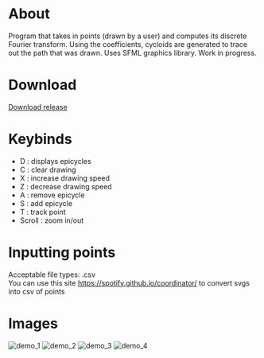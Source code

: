 # About
Program that takes in points (drawn by a user) and computes its discrete Fourier transform. Using the coefficients, cycloids are generated to trace out the path that was drawn. Uses SFML graphics library. Work in progress.

# Download
[Download release](https://github.com/SeaUrc/DFT-Visualizer/releases)

# Keybinds
- D : displays epicycles
- C : clear drawing
- X : increase drawing speed
- Z : decrease drawing speed
- A : remove epicycle
- S : add epicycle
- T : track point
- Scroll : zoom in/out

# Inputting points
Acceptable file types: .csv <br>
You can use this site https://spotify.github.io/coordinator/ to convert svgs into csv of points

# Images
![demo_1](https://github.com/SeaUrc/DFT-Visualizer/tree/main/screenshots/bunny.png)
![demo_2](https://github.com/SeaUrc/DFT-Visualizer/tree/main/screenshots/helloWorld.png)
![demo_3](https://github.com/SeaUrc/DFT-Visualizer/tree/main/screenshots/zoom1.png)
![demo_4](https://github.com/SeaUrc/DFT-Visualizer/tree/main/screenshots/zoom2.png)